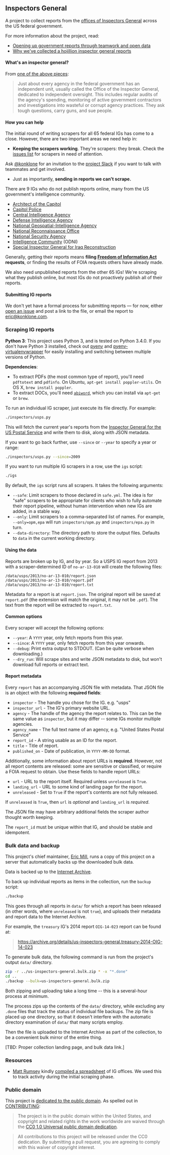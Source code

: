 ## Inspectors General

A project to collect reports from the [offices of Inspectors General](https://en.wikipedia.org/wiki/Office_of_the_Inspector_General) across the US federal government.

For more information about the project, read:

* [Opening up government reports through teamwork and open data](https://sunlightfoundation.com/blog/2014/11/07/opengov-voices-opening-up-government-reports-through-teamwork-and-open-data/)
* [Why we've collected a hojillion inspector general reports](http://sunlightfoundation.com/blog/2014/05/13/why-weve-collected-a-hojillion-inspector-general-reports/)


#### What's an inspector general?

From [one of the above pieces](https://sunlightfoundation.com/blog/2014/05/13/why-weve-collected-a-hojillion-inspector-general-reports/):

> Just about every agency in the federal government has an independent unit, usually called the Office of the Inspector General, dedicated to independent oversight. This includes regular audits of the agency's spending, monitoring of active government contractors and investigations into wasteful or corrupt agency practices. They ask tough questions, carry guns, and sue people.

#### How you can help

The initial round of writing scrapers for all 65 federal IGs has come to a close. However, there are two important areas we need help in:

* **Keeping the scrapers working**. They're scrapers: they break. Check the [issues list](https://github.com/unitedstates/inspectors-general/issues) for scrapers in need of attention.

Ask [@konklone](https://twitter.com/konklone) for an invitation to the [project Slack](https://oversight.slack.com) if you want to talk with teammates and get involved.

* Just as importantly, **sending in reports we can't scrape.**

There are 9 IGs who do not publish reports online, many from the US government's intelligence community.

* [Architect of the Capitol](http://www.aoc.gov/aoc/oig.cfm)
* [Capitol Police](http://www.uscapitolpolice.gov/oig.php)
* [Central Intelligence Agency](https://www.cia.gov/offices-of-cia/inspector-general)
* [Defense Intelligence Agency](http://www.dia.mil/about/inspector-general/)
* [National Geospatial-Intelligence Agency](https://www1.nga.mil/About/Pages/InspectorGeneral.aspx)
* [National Reconnaissance Office](http://www.nro.gov/offices/oig/cd.html)
* [National Security Agency](http://www.nsa.gov/about/oig/index.shtml)
* [Intelligence Community](http://www.dni.gov/index.php/about/organization/office-of-the-intelligence-community-inspector-general-who-we-are) (ODNI)
* [Special Inspector General for Iraq Reconstruction](http://www.sigir.mil/)

Generally, getting their reports means **filing [Freedom of Information Act](https://en.wikipedia.org/wiki/Freedom_of_Information_Act_(United_States)) requests**, or finding the results of FOIA requests others have already made.

We also need unpublished reports from the other 65 IGs! We're scraping what they publish online, but most IGs do not proactively publish all of their reports.

#### Submitting IG reports

We don't yet have a formal process for submitting reports &mdash; for now, either [open an issue](https://github.com/unitedstates/inspectors-general/issues/new) and post a link to the file, or email the report to [eric@konklone.com](mailto:eric@konklone.com).

### Scraping IG reports

**Python 3**: This project uses Python 3, and is tested on Python 3.4.0. If you don't have Python 3 installed, check out [pyenv](https://github.com/yyuu/pyenv) and [pyenv-virtualenvwrapper](https://github.com/yyuu/pyenv-virtualenvwrapper) for easily installing and switching between multiple versions of Python.

**Dependencies**:

* To extract PDFs (the most common type of report), you'll need `pdftotext` and `pdfinfo`. On Ubuntu, `apt-get install poppler-utils`. On OS X, `brew install poppler`.
* To extract DOCs, you'll need [`abiword`](http://www.abisource.com/), which you can install via `apt-get` or `brew`.

To run an individual IG scraper, just execute its file directly. For example:

```bash
./inspectors/usps.py
```

This will fetch the current year's reports from the [Inspector General for the US Postal Service](https://uspsoig.gov) and write them to disk, along with JSON metadata.

If you want to go back further, use `--since` or `--year` to specify a year or range:

```bash
./inspectors/usps.py --since=2009
```

If you want to run multiple IG scrapers in a row, use the `igs` script:

```bash
./igs
```

By default, the `igs` script runs all scrapers. It takes the following arguments:

* `--safe`: Limit scrapers to those declared in `safe.yml`. The idea is for "safe" scrapers to be appropriate for clients who wish to fully automate their report pipeline, without human intervention when new IGs are added, in a stable way.
* `--only`: Limit scrapers to a comma-separated list of names. For example, `--only=opm,epa` will run `inspectors/opm.py` and `inspectors/epa.py` in turn.
* `--data-directory`: The directory path to store the output files. Defaults to `data` in the current working directory.

#### Using the data

Reports are broken up by IG, and by year. So a USPS IG report from 2013 with a scraper-determined ID of `no-ar-13-010` will create the following files:

```
/data/usps/2013/no-ar-13-010/report.json
/data/usps/2013/no-ar-13-010/report.pdf
/data/usps/2013/no-ar-13-010/report.txt
```

Metadata for a report is at `report.json`. The original report will be saved at `report.pdf` (the extension will match the original, it may not be `.pdf`). The text from the report will be extracted to `report.txt`.

#### Common options

Every scraper will accept the following options:

* `--year`: A `YYYY` year, only fetch reports from this year.
* `--since`: A `YYYY` year, only fetch reports from this year onwards.
* `--debug`: Print extra output to STDOUT. (Can be quite verbose when downloading.)
* `--dry_run`: Will scrape sites and write JSON metadata to disk, but won't download full reports or extract text.


#### Report metadata

Every `report` has an accompanying JSON file with metadata. That JSON file is an object with the following **required fields**:

* `inspector` - The handle you chose for the IG. e.g. "usps"
* `inspector_url` - The IG's primary website URL.
* `agency` - The handle of the agency the report relates to. This can be the same value as `inspector`, but it may differ -- some IGs monitor multiple agencies.
* `agency_name` - The full text name of an agency, e.g. "United States Postal Service"
* `report_id` - A string usable as an ID for the report.
* `title` - Title of report.
* `published_on` - Date of publication, in `YYYY-MM-DD` format.

Additionally, some information about report URLs is **required**. However, not all report contents are released: some are sensitive or classified, or require a FOIA request to obtain. Use these fields to handle report URLs:

* `url` - URL to the report itself. Required unless `unreleased` is `True`.
* `landing_url` - URL to some kind of landing page for the report.
* `unreleased` - Set to `True` if the report's contents are not fully released.

If `unreleased` is `True`, then `url` is *optional* and `landing_url` is *required*.

The JSON file may have arbitrary additional fields the scraper author thought worth keeping.

The `report_id` must be unique within that IG, and should be stable and idempotent.

### Bulk data and backup

This project's chief maintainer, [Eric Mill](https://twitter.com/konklone), runs a copy of this project on a server that automatically backs up the downloaded bulk data.

Data is backed up to the [Internet Archive](https://archive.org).

To back up individual reports as items in the collection, run the `backup` script:

```bash
./backup
```

This goes through all reports in `data/` for which a report has been released (in other words, where `unreleased` is not `true`), and uploads their metadata and report data to the Internet Archive.

For example, the `treasury` IG's 2014 report `OIG-14-023` report can be found at:

> https://archive.org/details/us-inspectors-general.treasury-2014-OIG-14-023

To generate bulk data, the following command is run from the project's output `data/` directory.

```bash
zip -r ../us-inspectors-general.bulk.zip * -x "*.done"
cd ..
./backup --bulk=us-inspectors-general.bulk.zip
```

Both zipping and uploading take a long time -- this is a several-hour process at minimum.

The process zips up the contents of the  `data/` directory, while excluding any `.done` files that track the status of individual file backups. The zip file is placed up one directory, so that it doesn't interfere with the automatic directory examination of `data/` that many scripts employ.

Then the file is uploaded to the Internet Archive as part of the collection, to be a convenient bulk mirror of the entire thing.

[TBD: Proper collection landing page, and bulk data link.]

### Resources

* [Matt Rumsey](https://twitter.com/mattrumsey) kindly [compiled a spreadsheet](https://docs.google.com/spreadsheet/ccc?key=0AoQuErjcV2a0dF9jUjRSczQ5WEVqd3RoS3dtLTdGQnc&usp=sharing) of IG offices. We used this to track activity during the initial scraping phase.

### Public domain

This project is [dedicated to the public domain](LICENSE). As spelled out in [CONTRIBUTING](CONTRIBUTING.md):

> The project is in the public domain within the United States, and copyright and related rights in the work worldwide are waived through the [CC0 1.0 Universal public domain dedication](https://creativecommons.org/publicdomain/zero/1.0/).

> All contributions to this project will be released under the CC0 dedication. By submitting a pull request, you are agreeing to comply with this waiver of copyright interest.

